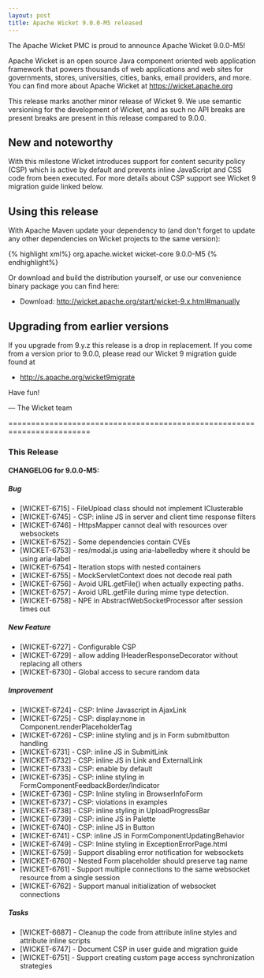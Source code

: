 ```yaml
---
layout: post
title: Apache Wicket 9.0.0-M5 released
---
```

The Apache Wicket PMC is proud to announce Apache Wicket 9.0.0-M5!

Apache Wicket is an open source Java component oriented web application
framework that powers thousands of web applications and web sites for
governments, stores, universities, cities, banks, email providers, and
more. You can find more about Apache Wicket at https://wicket.apache.org

This release marks another minor release of Wicket 9. We
use semantic versioning for the development of Wicket, and as such no
API breaks are present breaks are present in this release compared to
9.0.0.

New and noteworthy
------------------
With this milestone Wicket introduces support for content security policy (CSP) which
is active by default and prevents inline JavaScript and CSS code from been executed.
For more details about CSP support see Wicket 9 migration guide linked below. 


Using this release
------------------

With Apache Maven update your dependency to (and don't forget to
update any other dependencies on Wicket projects to the same version):

{% highlight xml%}
<dependency>
    <groupId>org.apache.wicket</groupId>
    <artifactId>wicket-core</artifactId>
    <version>9.0.0-M5</version>
</dependency>
{% endhighlight%}

Or download and build the distribution yourself, or use our
convenience binary package you can find here:

 * Download: http://wicket.apache.org/start/wicket-9.x.html#manually

<!--more-->

Upgrading from earlier versions
-------------------------------

If you upgrade from 9.y.z this release is a drop in replacement. If
you come from a version prior to 9.0.0, please read our Wicket 9
migration guide found at

 * http://s.apache.org/wicket9migrate

Have fun!

— The Wicket team

    
========================================================================

### This Release

#### CHANGELOG for 9.0.0-M5:
    
##### Bug

 * [WICKET-6715] - FileUpload class should not  implement IClusterable
 * [WICKET-6745] - CSP: inline JS in server and client time response filters
 * [WICKET-6746] - HttpsMapper cannot deal with resources over websockets
 * [WICKET-6752] - Some dependencies contain CVEs
 * [WICKET-6753] - res/modal.js using aria-labelledby where it should be using aria-label
 * [WICKET-6754] - Iteration stops with nested containers
 * [WICKET-6755] - MockServletContext does not decode real path
 * [WICKET-6756] - Avoid URL.getFile() when actually expecting paths.
 * [WICKET-6757] - Avoid URL.getFile during mime type detection.
 * [WICKET-6758] - NPE in AbstractWebSocketProcessor after session times out

##### New Feature

 * [WICKET-6727] - Configurable CSP
 * [WICKET-6729] - allow adding IHeaderResponseDecorator without replacing all others
 * [WICKET-6730] - Global access to secure random data

##### Improvement

 * [WICKET-6724] - CSP: Inline Javascript in AjaxLink
 * [WICKET-6725] - CSP: display:none in Component.renderPlaceholderTag
 * [WICKET-6726] - CSP: inline styling and js in Form submitbutton handling
 * [WICKET-6731] - CSP: inline JS in SubmitLink
 * [WICKET-6732] - CSP: inline JS in Link and ExternalLink
 * [WICKET-6733] - CSP: enable by default
 * [WICKET-6735] - CSP: inline styling in FormComponentFeedbackBorder/Indicator
 * [WICKET-6736] - CSP: Inline styling in BrowserInfoForm
 * [WICKET-6737] - CSP: violations in examples
 * [WICKET-6738] - CSP: inline styling in UploadProgressBar
 * [WICKET-6739] - CSP: inline JS in Palette
 * [WICKET-6740] - CSP: inline JS in Button
 * [WICKET-6741] - CSP: inline JS in FormComponentUpdatingBehavior
 * [WICKET-6749] - CSP: Inline styling in ExceptionErrorPage.html
 * [WICKET-6759] - Support disabling error notification for websockets
 * [WICKET-6760] - Nested Form placeholder should preserve tag name
 * [WICKET-6761] - Support multiple connections to the same websocket resource from a single session
 * [WICKET-6762] - Support manual initialization of websocket connections

##### Tasks

 * [WICKET-6687] - Cleanup the code from attribute inline styles and attribute inline scripts
 * [WICKET-6747] - Document CSP in user guide and migration guide
 * [WICKET-6751] - Support creating custom page access synchronization strategies


